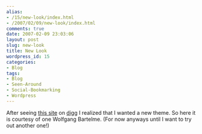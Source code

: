 ```yaml
---
alias:
- /15/new-look/index.html
- /2007/02/09/new-look/index.html
comments: true
date: 2007-02-09 23:03:06
layout: post
slug: new-look
title: New Look
wordpress_id: 15
categories:
- Blog
tags:
- Blog
- Seen-Around
- Social-Bookmarking
- Wordpress
---
```


After seeing [this site](http://www.smashingmagazine.com/2007/02/09/83-beautiful-wordpress-themes-you-probably-havent-seen/) on [digg](http://www.digg.com) I realized that I wanted a new theme.  So here it is courtesy of one Wolfgang Bartelme.  (For now anyways until I want to try out another one!)
